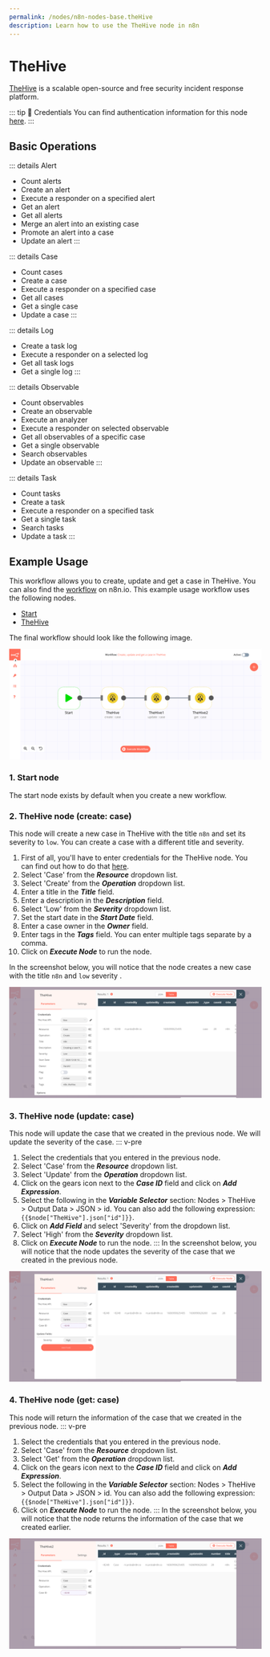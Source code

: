 ```yaml
---
permalink: /nodes/n8n-nodes-base.theHive
description: Learn how to use the TheHive node in n8n
---
```


# TheHive

[TheHive](https://thehive-project.org/) is a scalable open-source and free security incident response platform.

::: tip 🔑 Credentials
You can find authentication information for this node [here](../../../credentials/TheHive/README.md).
:::

## Basic Operations

::: details Alert
- Count alerts
- Create an alert
- Execute a responder on a specified alert
- Get an alert
- Get all alerts
- Merge an alert into an existing case
- Promote an alert into a case
- Update an alert
:::

::: details Case
- Count cases
- Create a case
- Execute a responder on a specified case
- Get all cases
- Get a single case
- Update a case
:::

::: details Log
- Create a task log
- Execute a responder on a selected log
- Get all task logs
- Get a single log
:::

::: details Observable
- Count observables
- Create an observable
- Execute an analyzer
- Execute a responder on selected observable
- Get all observables of a specific case
- Get a single observable
- Search observables
- Update an observable
:::

::: details Task
- Count tasks
- Create a task
- Execute a responder on a specified task
- Get a single task
- Search tasks
- Update a task
:::

## Example Usage

This workflow allows you to create, update and get a case in TheHive. You can also find the [workflow]() on n8n.io. This example usage workflow uses the following nodes.
- [Start](../../core-nodes/Start/README.md)
- [TheHive]()

The final workflow should look like the following image.

![A workflow with the TheHive node](./workflow.png)

### 1. Start node

The start node exists by default when you create a new workflow.

### 2. TheHive node (create: case)

This node will create a new case in TheHive with the title `n8n` and set its severity to `low`. You can create a case with a different title and severity.

1. First of all, you'll have to enter credentials for the TheHive node. You can find out how to do that [here](../../../credentials/TheHive/README.md).
2. Select 'Case' from the ***Resource*** dropdown list.
3. Select 'Create' from the ***Operation*** dropdown list.
4. Enter a title in the ***Title*** field.
5. Enter a description in the ***Description*** field.
6. Select 'Low' from the ***Severity*** dropdown list.
7. Set the start date in the ***Start Date*** field.
8. Enter a case owner in the ***Owner*** field.
9. Enter tags in the ***Tags*** field. You can enter multiple tags separate by a comma.
10. Click on ***Execute Node*** to run the node.

In the screenshot below, you will notice that the node creates a new case with the title `n8n` and `low` severity .

![Using TheHive node to create a new case](./TheHive_node.png)

### 3. TheHive node (update: case)

This node will update the case that we created in the previous node. We will update the severity of the case.
::: v-pre
1. Select the credentials that you entered in the previous node.
2. Select 'Case' from the ***Resource*** dropdown list.
3. Select 'Update' from the ***Operation*** dropdown list.
4. Click on the gears icon next to the ***Case ID*** field and click on ***Add Expression***.
5. Select the following in the ***Variable Selector*** section: Nodes > TheHive > Output Data > JSON > id. You can also add the following expression: `{{$node["TheHive"].json["id"]}}`.
6. Click on ***Add Field*** and select 'Severity' from the dropdown list.
7. Select 'High' from the ***Severity*** dropdown list.
8. Click on ***Execute Node*** to run the node.
:::
In the screenshot below, you will notice that the node updates the severity of the case that we created in the previous node.

![Using TheHive node to update the severity of a case](./TheHive1_node.png)

### 4. TheHive node (get: case)

This node will return the information of the case that we created in the previous node.
::: v-pre
1. Select the credentials that you entered in the previous node.
2. Select 'Case' from the ***Resource*** dropdown list.
3. Select 'Get' from the ***Operation*** dropdown list.
4. Click on the gears icon next to the ***Case ID*** field and click on ***Add Expression***.
5. Select the following in the ***Variable Selector*** section: Nodes > TheHive > Output Data > JSON > id. You can also add the following expression: `{{$node["TheHive"].json["id"]}}`.
6. Click on ***Execute Node*** to run the node.
:::
In the screenshot below, you will notice that the node returns the information of the case that we created earlier.

![Using TheHive node to return the information a case](./TheHive2_node.png)